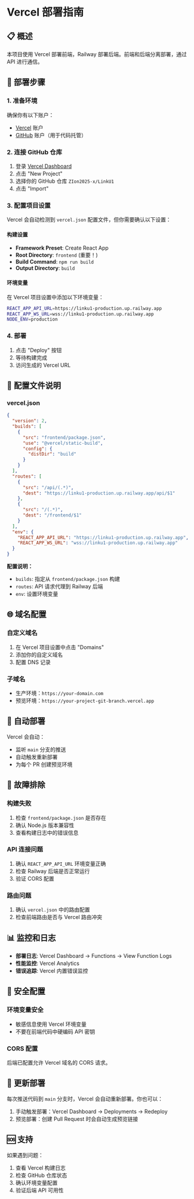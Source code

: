 # Vercel 部署指南

## 📋 概述

本项目使用 Vercel 部署前端，Railway 部署后端。前端和后端分离部署，通过 API 进行通信。

## 🚀 部署步骤

### 1. 准备环境

确保你有以下账户：
- [Vercel](https://vercel.com) 账户
- [GitHub](https://github.com) 账户（用于代码托管）

### 2. 连接 GitHub 仓库

1. 登录 [Vercel Dashboard](https://vercel.com/dashboard)
2. 点击 "New Project"
3. 选择你的 GitHub 仓库 `ZIon2025-x/LinkU1`
4. 点击 "Import"

### 3. 配置项目设置

Vercel 会自动检测到 `vercel.json` 配置文件，但你需要确认以下设置：

#### 构建设置
- **Framework Preset**: Create React App
- **Root Directory**: `frontend` (重要！)
- **Build Command**: `npm run build`
- **Output Directory**: `build`

#### 环境变量
在 Vercel 项目设置中添加以下环境变量：

```bash
REACT_APP_API_URL=https://linku1-production.up.railway.app
REACT_APP_WS_URL=wss://linku1-production.up.railway.app
NODE_ENV=production
```

### 4. 部署

1. 点击 "Deploy" 按钮
2. 等待构建完成
3. 访问生成的 Vercel URL

## 🔧 配置文件说明

### vercel.json
```json
{
  "version": 2,
  "builds": [
    {
      "src": "frontend/package.json",
      "use": "@vercel/static-build",
      "config": {
        "distDir": "build"
      }
    }
  ],
  "routes": [
    {
      "src": "/api/(.*)",
      "dest": "https://linku1-production.up.railway.app/api/$1"
    },
    {
      "src": "/(.*)",
      "dest": "/frontend/$1"
    }
  ],
  "env": {
    "REACT_APP_API_URL": "https://linku1-production.up.railway.app",
    "REACT_APP_WS_URL": "wss://linku1-production.up.railway.app"
  }
}
```

**配置说明：**
- `builds`: 指定从 `frontend/package.json` 构建
- `routes`: API 请求代理到 Railway 后端
- `env`: 设置环境变量

## 🌐 域名配置

### 自定义域名
1. 在 Vercel 项目设置中点击 "Domains"
2. 添加你的自定义域名
3. 配置 DNS 记录

### 子域名
- 生产环境：`https://your-domain.com`
- 预览环境：`https://your-project-git-branch.vercel.app`

## 🔄 自动部署

Vercel 会自动：
- 监听 `main` 分支的推送
- 自动触发重新部署
- 为每个 PR 创建预览环境

## 🐛 故障排除

### 构建失败
1. 检查 `frontend/package.json` 是否存在
2. 确认 Node.js 版本兼容性
3. 查看构建日志中的错误信息

### API 连接问题
1. 确认 `REACT_APP_API_URL` 环境变量正确
2. 检查 Railway 后端是否正常运行
3. 验证 CORS 配置

### 路由问题
1. 确认 `vercel.json` 中的路由配置
2. 检查前端路由是否与 Vercel 路由冲突

## 📊 监控和日志

- **部署日志**: Vercel Dashboard → Functions → View Function Logs
- **性能监控**: Vercel Analytics
- **错误追踪**: Vercel 内置错误监控

## 🔐 安全配置

### 环境变量安全
- 敏感信息使用 Vercel 环境变量
- 不要在前端代码中硬编码 API 密钥

### CORS 配置
后端已配置允许 Vercel 域名的 CORS 请求。

## 📝 更新部署

每次推送代码到 `main` 分支时，Vercel 会自动重新部署。你也可以：

1. 手动触发部署：Vercel Dashboard → Deployments → Redeploy
2. 预览部署：创建 Pull Request 时会自动生成预览链接

## 🆘 支持

如果遇到问题：
1. 查看 Vercel 构建日志
2. 检查 GitHub 仓库状态
3. 确认环境变量配置
4. 验证后端 API 可用性